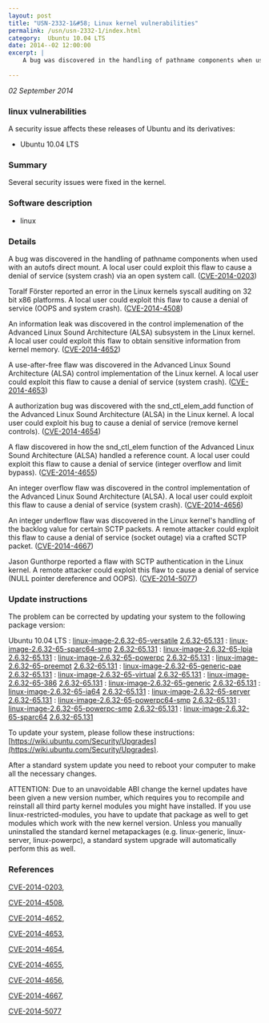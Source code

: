 ```yaml
---
layout: post
title: "USN-2332-1&#58; Linux kernel vulnerabilities"
permalink: /usn/usn-2332-1/index.html
category:  Ubuntu 10.04 LTS
date: 2014--02 12:00:00
excerpt: |
    A bug was discovered in the handling of pathname components when used with an autofs direct mount. A local user could exploit this flaw to cause a denial of service (system crash) via an open system call. ([CVE-2014-0203](http://people.ubuntu.com/~ubuntu-security/cve/CVE-2014-0203))
    
--- 
```

 
 

*02 September 2014*

### linux vulnerabilities

A security issue affects these releases of Ubuntu and its derivatives:

* Ubuntu 10.04 LTS

### Summary

Several security issues were fixed in the kernel. 

### Software description

* linux 

### Details

A bug was discovered in the handling of pathname components when used with an autofs direct mount. A local user could exploit this flaw to cause a denial of service (system crash) via an open system call. ([CVE-2014-0203](http://people.ubuntu.com/~ubuntu-security/cve/CVE-2014-0203))

Toralf Förster reported an error in the Linux kernels syscall auditing on 32 bit x86 platforms. A local user could exploit this flaw to cause a denial of service (OOPS and system crash). ([CVE-2014-4508](http://people.ubuntu.com/~ubuntu-security/cve/CVE-2014-4508))

An information leak was discovered in the control implemenation of the Advanced Linux Sound Architecture (ALSA) subsystem in the Linux kernel. A local user could exploit this flaw to obtain sensitive information from kernel memory. ([CVE-2014-4652](http://people.ubuntu.com/~ubuntu-security/cve/CVE-2014-4652))

A use-after-free flaw was discovered in the Advanced Linux Sound Architecture (ALSA) control implementation of the Linux kernel. A local user could exploit this flaw to cause a denial of service (system crash). ([CVE-2014-4653](http://people.ubuntu.com/~ubuntu-security/cve/CVE-2014-4653))

A authorization bug was discovered with the snd_ctl_elem_add function of the Advanced Linux Sound Architecture (ALSA) in the Linux kernel. A local user could exploit his bug to cause a denial of service (remove kernel controls). ([CVE-2014-4654](http://people.ubuntu.com/~ubuntu-security/cve/CVE-2014-4654))

A flaw discovered in how the snd_ctl_elem function of the Advanced Linux Sound Architecture (ALSA) handled a reference count. A local user could exploit this flaw to cause a denial of service (integer overflow and limit bypass). ([CVE-2014-4655](http://people.ubuntu.com/~ubuntu-security/cve/CVE-2014-4655))

An integer overflow flaw was discovered in the control implementation of the Advanced Linux Sound Architecture (ALSA). A local user could exploit this flaw to cause a denial of service (system crash). ([CVE-2014-4656](http://people.ubuntu.com/~ubuntu-security/cve/CVE-2014-4656))

An integer underflow flaw was discovered in the Linux kernel&#39;s handling of the backlog value for certain SCTP packets. A remote attacker could exploit this flaw to cause a denial of service (socket outage) via a crafted SCTP packet. ([CVE-2014-4667](http://people.ubuntu.com/~ubuntu-security/cve/CVE-2014-4667))

Jason Gunthorpe reported a flaw with SCTP authentication in the Linux kernel. A remote attacker could exploit this flaw to cause a denial of service (NULL pointer dereference and OOPS). ([CVE-2014-5077](http://people.ubuntu.com/~ubuntu-security/cve/CVE-2014-5077)) 

### Update instructions

The problem can be corrected by updating your system to the following package version:

Ubuntu 10.04 LTS
 : [linux-image-2.6.32-65-versatile](https://launchpad.net/ubuntu/+source/linux) <span> [2.6.32-65.131](https://launchpad.net/ubuntu/+source/linux/2.6.32-65.131) </span> 
 : [linux-image-2.6.32-65-sparc64-smp](https://launchpad.net/ubuntu/+source/linux) <span> [2.6.32-65.131](https://launchpad.net/ubuntu/+source/linux/2.6.32-65.131) </span> 
 : [linux-image-2.6.32-65-lpia](https://launchpad.net/ubuntu/+source/linux) <span> [2.6.32-65.131](https://launchpad.net/ubuntu/+source/linux/2.6.32-65.131) </span> 
 : [linux-image-2.6.32-65-powerpc](https://launchpad.net/ubuntu/+source/linux) <span> [2.6.32-65.131](https://launchpad.net/ubuntu/+source/linux/2.6.32-65.131) </span> 
 : [linux-image-2.6.32-65-preempt](https://launchpad.net/ubuntu/+source/linux) <span> [2.6.32-65.131](https://launchpad.net/ubuntu/+source/linux/2.6.32-65.131) </span> 
 : [linux-image-2.6.32-65-generic-pae](https://launchpad.net/ubuntu/+source/linux) <span> [2.6.32-65.131](https://launchpad.net/ubuntu/+source/linux/2.6.32-65.131) </span> 
 : [linux-image-2.6.32-65-virtual](https://launchpad.net/ubuntu/+source/linux) <span> [2.6.32-65.131](https://launchpad.net/ubuntu/+source/linux/2.6.32-65.131) </span> 
 : [linux-image-2.6.32-65-386](https://launchpad.net/ubuntu/+source/linux) <span> [2.6.32-65.131](https://launchpad.net/ubuntu/+source/linux/2.6.32-65.131) </span> 
 : [linux-image-2.6.32-65-generic](https://launchpad.net/ubuntu/+source/linux) <span> [2.6.32-65.131](https://launchpad.net/ubuntu/+source/linux/2.6.32-65.131) </span> 
 : [linux-image-2.6.32-65-ia64](https://launchpad.net/ubuntu/+source/linux) <span> [2.6.32-65.131](https://launchpad.net/ubuntu/+source/linux/2.6.32-65.131) </span> 
 : [linux-image-2.6.32-65-server](https://launchpad.net/ubuntu/+source/linux) <span> [2.6.32-65.131](https://launchpad.net/ubuntu/+source/linux/2.6.32-65.131) </span> 
 : [linux-image-2.6.32-65-powerpc64-smp](https://launchpad.net/ubuntu/+source/linux) <span> [2.6.32-65.131](https://launchpad.net/ubuntu/+source/linux/2.6.32-65.131) </span> 
 : [linux-image-2.6.32-65-powerpc-smp](https://launchpad.net/ubuntu/+source/linux) <span> [2.6.32-65.131](https://launchpad.net/ubuntu/+source/linux/2.6.32-65.131) </span> 
 : [linux-image-2.6.32-65-sparc64](https://launchpad.net/ubuntu/+source/linux) <span> [2.6.32-65.131](https://launchpad.net/ubuntu/+source/linux/2.6.32-65.131) </span> 

To update your system, please follow these instructions: [https://wiki.ubuntu.com/Security/Upgrades](https://wiki.ubuntu.com/Security/Upgrades).

After a standard system update you need to reboot your computer to make all the necessary changes.

ATTENTION: Due to an unavoidable ABI change the kernel updates have been given a new version number, which requires you to recompile and reinstall all third party kernel modules you might have installed. If you use linux-restricted-modules, you have to update that package as well to get modules which work with the new kernel version. Unless you manually uninstalled the standard kernel metapackages (e.g. linux-generic, linux-server, linux-powerpc), a standard system upgrade will automatically perform this as well. 

### References

 
 [CVE-2014-0203](http://people.ubuntu.com/~ubuntu-security/cve/CVE-2014-0203), 

 [CVE-2014-4508](http://people.ubuntu.com/~ubuntu-security/cve/CVE-2014-4508), 

 [CVE-2014-4652](http://people.ubuntu.com/~ubuntu-security/cve/CVE-2014-4652), 

 [CVE-2014-4653](http://people.ubuntu.com/~ubuntu-security/cve/CVE-2014-4653), 

 [CVE-2014-4654](http://people.ubuntu.com/~ubuntu-security/cve/CVE-2014-4654), 

 [CVE-2014-4655](http://people.ubuntu.com/~ubuntu-security/cve/CVE-2014-4655), 

 [CVE-2014-4656](http://people.ubuntu.com/~ubuntu-security/cve/CVE-2014-4656), 

 [CVE-2014-4667](http://people.ubuntu.com/~ubuntu-security/cve/CVE-2014-4667), 

 [CVE-2014-5077](http://people.ubuntu.com/~ubuntu-security/cve/CVE-2014-5077)
 

